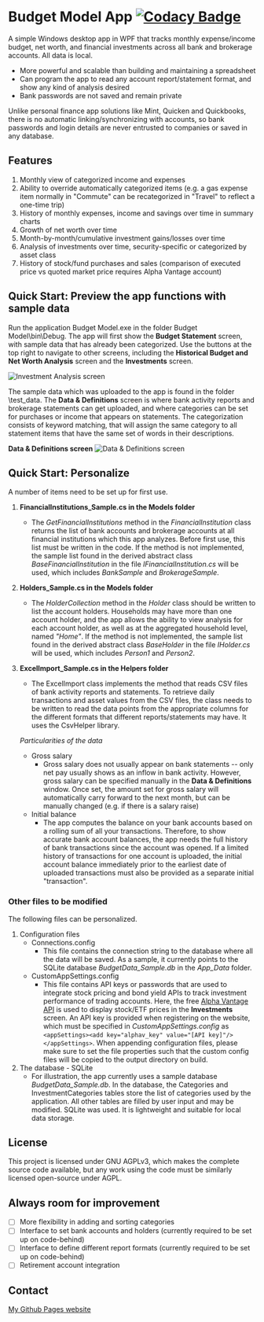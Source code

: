 # Budget Model App [![Codacy Badge](https://api.codacy.com/project/badge/Grade/0d5d8c2bd2964861ac67dcf2a5e62f22)](https://www.codacy.com/manual/SharonChoong/budget-model?utm_source=github.com&amp;utm_medium=referral&amp;utm_content=sharonchoong/budget-model&amp;utm_campaign=Badge_Grade)

A simple Windows desktop app in WPF that tracks monthly expense/income budget, net worth, and financial investments across all bank and brokerage accounts.  All data is local.

- More powerful and scalable than building and maintaining a spreadsheet
- Can program the app to read any account report/statement format, and show any kind of analysis desired
- Bank passwords are not saved and remain private

Unlike personal finance app solutions like Mint, Quicken and Quickbooks, there is no automatic linking/synchronizing with accounts, so bank passwords and login details are never entrusted to companies or saved in any database.

## Features
1. Monthly view of categorized income and expenses
2. Ability to override automatically categorized items (e.g. a gas expense item normally in "Commute" can be recategorized in "Travel" to reflect a one-time trip)
3. History of monthly expenses, income and savings over time in summary charts
4. Growth of net worth over time
5. Month-by-month/cumulative investment gains/losses over time
6. Analysis of investments over time, security-specific or categorized by asset class
7. History of stock/fund purchases and sales (comparison of executed price vs quoted market price requires Alpha Vantage account)

## Quick Start: Preview the app functions with sample data
Run the application Budget Model.exe in the folder Budget Model\bin\Debug\. The app will first show the **Budget Statement** screen, with sample data that has already been categorized. Use the buttons at the top right to navigate to other screens, including the **Historical Budget and Net Worth Analysis** screen and the **Investments** screen.

![Investment Analysis screen](/images/demo.gif)

The sample data which was uploaded to the app is found in the folder \test_data.  The **Data & Definitions** screen is where bank activity reports and brokerage statements can get uploaded, and where categories can be set for purchases or income that appears on statements.  The categorization consists of keyword matching, that will assign the same category to all statement items that have the same set of words in their descriptions.

**Data & Definitions screen**
![Data & Definitions screen](/images/Categorizing%20transaction%20items%20in%20accounts.png)

## Quick Start: Personalize 

A number of items need to be set up for first use.
1. **FinancialInstitutions_Sample.cs in the Models folder**
	- The *GetFinancialInstitutions* method in the *FinancialInstitution* class returns the list of bank accounts and brokerage accounts at all financial institutions which this app analyzes. Before first use, this list must be written in the code.  If the method is not implemented, the sample list found in the derived abstract class *BaseFinancialInstitution* in the file  *IFinancialInstitution.cs* will be used, which includes *BankSample* and *BrokerageSample*. 
	
2. **Holders_Sample.cs in the Models folder**
	- The *HolderCollection* method in the *Holder* class should be written to list the account holders.  Households may have more than one account holder, and the app allows the ability to view analysis for each account holder, as well as at the aggregated household level, named *"Home"*.  If the method is not implemented, the sample list found in the derived abstract class *BaseHolder* in the file  *IHolder.cs* will be used, which includes *Person1* and *Person2*. 
	
3. **ExcelImport_Sample.cs in the Helpers folder**
	- The ExcelImport class implements the method that reads CSV files of bank activity reports and statements.  To retrieve daily transactions and asset values from the CSV files, the class needs to be written to read the data points from the appropriate columns for the different formats that different reports/statements may have.  It uses the CsvHelper library.

	*Particularities of the data*
	- Gross salary
		- Gross salary does not usually appear on bank statements -- only net pay usually shows as an inflow in bank activity. However, gross salary can be specified manually in the **Data & Definitions** window.  Once set, the amount set for gross salary will automatically carry forward to the next month, but can be manually changed (e.g. if there is a salary raise)
	- Initial balance
		- The app computes the balance on your bank accounts based on a rolling sum of all your transactions.  Therefore, to show accurate bank account balances, the app needs the full history of bank transactions since the account was opened.  If a limited history of transactions for one account is uploaded, the initial account balance immediately prior to the earliest date of uploaded transactions must also be provided as a separate initial "transaction".

### Other files to be modified

The following files can be personalized.

1. Configuration files
	- Connections.config
		- This file contains the connection string to the database where all the data will be saved.  As a sample, it currently points to the SQLite database *BudgetData_Sample.db* in the *App_Data* folder.
	- CustomAppSettings.config
		- This file contains API keys or passwords that are used to integrate stock pricing and bond yield APIs to track investment performance of trading accounts.  Here, the free [Alpha Vantage API](https://www.alphavantage.co/) is used to display stock/ETF prices in the **Investments** screen.  An API key is provided when registering on the website, which must be specified in *CustomAppSettings.config* as `<appSettings><add key="alphav_key" value="[API key]"/></appSettings>`.
	When appending configuration files, please make sure to set the file properties such that the custom config files will be copied to the output directory on build. 
2. The database - SQLite
	- For illustration, the app currently uses a sample database *BudgetData_Sample.db*.  In the database, the Categories and InvestmentCategories tables store the list of categories used by the application.  All other tables are filled by user input and may be modified. SQLite was used. It is lightweight and suitable for local data storage.
	
## License

This project is licensed under GNU AGPLv3, which makes the complete source code available, but any work using the code must be similarly licensed open-source under AGPL.

## Always room for improvement

- [ ] More flexibility in adding and sorting categories
- [ ] Interface to set bank accounts and holders (currently required to be set up on code-behind)
- [ ] Interface to define different report formats (currently required to be set up on code-behind)
- [ ] Retirement account integration

## Contact

[My Github Pages website](https://sharonchoong.github.io/)
